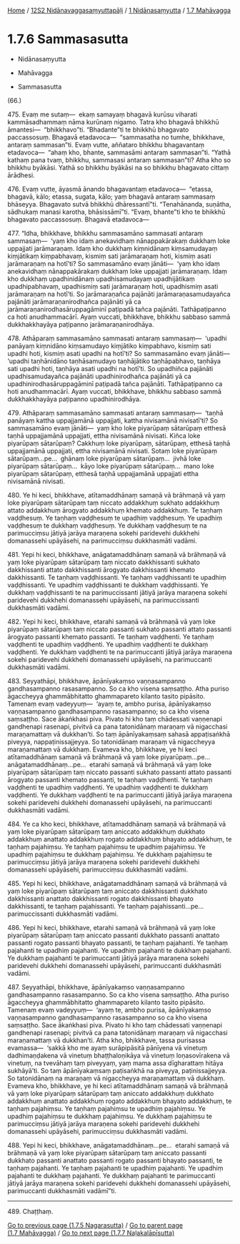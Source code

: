 
[Home](/) / [12S2 Nidānavaggasaṃyuttapāḷi](../...md) / [1 Nidānasaṃyutta](...md) / [1.7 Mahāvagga](../12S2/1/1.7.md)

# 1.7.6 Sammasasutta

* Nidānasaṃyutta

* Mahāvagga

* Sammasasutta

(66.)

475\. Evaṃ me sutaṃ—  ekaṃ samayaṃ bhagavā kurūsu viharati kammāsadhammaṃ nāma kurūnaṃ nigamo. Tatra kho bhagavā bhikkhū āmantesi—  “bhikkhavo”ti. “Bhadante”ti te bhikkhū bhagavato paccassosuṃ. Bhagavā etadavoca—  “sammasatha no tumhe, bhikkhave, antaraṃ sammasan”ti. Evaṃ vutte, aññataro bhikkhu bhagavantaṃ etadavoca—  “ahaṃ kho, bhante, sammasāmi antaraṃ sammasan”ti. “Yathā kathaṃ pana tvaṃ, bhikkhu, sammasasi antaraṃ sammasan”ti? Atha kho so bhikkhu byākāsi. Yathā so bhikkhu byākāsi na so bhikkhu bhagavato cittaṃ ārādhesi.

476\. Evaṃ vutte, āyasmā ānando bhagavantaṃ etadavoca—  “etassa, bhagavā, kālo; etassa, sugata, kālo; yaṃ bhagavā antaraṃ sammasaṃ bhāseyya. Bhagavato sutvā bhikkhū dhāressantī”ti. “Tenahānanda, suṇātha, sādhukaṃ manasi karotha, bhāsissāmī”ti. “Evaṃ, bhante”ti kho te bhikkhū bhagavato paccassosuṃ. Bhagavā etadavoca—

477\. “Idha, bhikkhave, bhikkhu sammasamāno sammasati antaraṃ sammasaṃ—  ‘yaṃ kho idaṃ anekavidhaṃ nānappakārakaṃ dukkhaṃ loke uppajjati jarāmaraṇaṃ. Idaṃ kho dukkhaṃ kiṃnidānaṃ kiṃsamudayaṃ kiṃjātikaṃ kiṃpabhavaṃ, kismiṃ sati jarāmaraṇaṃ hoti, kismiṃ asati jarāmaraṇaṃ na hotī’ti? So sammasamāno evaṃ jānāti—  ‘yaṃ kho idaṃ anekavidhaṃ nānappakārakaṃ dukkhaṃ loke uppajjati jarāmaraṇaṃ. Idaṃ kho dukkhaṃ upadhinidānaṃ upadhisamudayaṃ upadhijātikaṃ upadhipabhavaṃ, upadhismiṃ sati jarāmaraṇaṃ hoti, upadhismiṃ asati jarāmaraṇaṃ na hotī’ti. So jarāmaraṇañca pajānāti jarāmaraṇasamudayañca pajānāti jarāmaraṇanirodhañca pajānāti yā ca jarāmaraṇanirodhasāruppagāminī paṭipadā tañca pajānāti. Tathāpaṭipanno ca hoti anudhammacārī. Ayaṃ vuccati, bhikkhave, bhikkhu sabbaso sammā dukkhakkhayāya paṭipanno jarāmaraṇanirodhāya.

478\. Athāparaṃ sammasamāno sammasati antaraṃ sammasaṃ—  ‘upadhi panāyaṃ kiṃnidāno kiṃsamudayo kiṃjātiko kiṃpabhavo, kismiṃ sati upadhi hoti, kismiṃ asati upadhi na hotī’ti? So sammasamāno evaṃ jānāti—  ‘upadhi taṇhānidāno taṇhāsamudayo taṇhājātiko taṇhāpabhavo, taṇhāya sati upadhi hoti, taṇhāya asati upadhi na hotī’ti. So upadhiñca pajānāti upadhisamudayañca pajānāti upadhinirodhañca pajānāti yā ca upadhinirodhasāruppagāminī paṭipadā tañca pajānāti. Tathāpaṭipanno ca hoti anudhammacārī. Ayaṃ vuccati, bhikkhave, bhikkhu sabbaso sammā dukkhakkhayāya paṭipanno upadhinirodhāya.

479\. Athāparaṃ sammasamāno sammasati antaraṃ sammasaṃ—  ‘taṇhā panāyaṃ kattha uppajjamānā uppajjati, kattha nivisamānā nivisatī’ti? So sammasamāno evaṃ jānāti—  yaṃ kho loke piyarūpaṃ sātarūpaṃ etthesā taṇhā uppajjamānā uppajjati, ettha nivisamānā nivisati. Kiñca loke piyarūpaṃ sātarūpaṃ? Cakkhuṃ loke piyarūpaṃ, sātarūpaṃ, etthesā taṇhā uppajjamānā uppajjati, ettha nivisamānā nivisati. Sotaṃ loke piyarūpaṃ sātarūpaṃ…pe…  ghānaṃ loke piyarūpaṃ sātarūpaṃ…  jivhā loke piyarūpaṃ sātarūpaṃ…  kāyo loke piyarūpaṃ sātarūpaṃ…  mano loke piyarūpaṃ sātarūpaṃ, etthesā taṇhā uppajjamānā uppajjati ettha nivisamānā nivisati.

480\. Ye hi keci, bhikkhave, atītamaddhānaṃ samaṇā vā brāhmaṇā vā yaṃ loke piyarūpaṃ sātarūpaṃ taṃ niccato addakkhuṃ sukhato addakkhuṃ attato addakkhuṃ ārogyato addakkhuṃ khemato addakkhuṃ. Te taṇhaṃ vaḍḍhesuṃ. Ye taṇhaṃ vaḍḍhesuṃ te upadhiṃ vaḍḍhesuṃ. Ye upadhiṃ vaḍḍhesuṃ te dukkhaṃ vaḍḍhesuṃ. Ye dukkhaṃ vaḍḍhesuṃ te na parimucciṃsu jātiyā jarāya maraṇena sokehi paridevehi dukkhehi domanassehi upāyāsehi, na parimucciṃsu dukkhasmāti vadāmi.

481\. Yepi hi keci, bhikkhave, anāgatamaddhānaṃ samaṇā vā brāhmaṇā vā yaṃ loke piyarūpaṃ sātarūpaṃ taṃ niccato dakkhissanti sukhato dakkhissanti attato dakkhissanti ārogyato dakkhissanti khemato dakkhissanti. Te taṇhaṃ vaḍḍhissanti. Ye taṇhaṃ vaḍḍhissanti te upadhiṃ vaḍḍhissanti. Ye upadhiṃ vaḍḍhissanti te dukkhaṃ vaḍḍhissanti. Ye dukkhaṃ vaḍḍhissanti te na parimuccissanti jātiyā jarāya maraṇena sokehi paridevehi dukkhehi domanassehi upāyāsehi, na parimuccissanti dukkhasmāti vadāmi.

482\. Yepi hi keci, bhikkhave, etarahi samaṇā vā brāhmaṇā vā yaṃ loke piyarūpaṃ sātarūpaṃ taṃ niccato passanti sukhato passanti attato passanti ārogyato passanti khemato passanti. Te taṇhaṃ vaḍḍhenti. Ye taṇhaṃ vaḍḍhenti te upadhiṃ vaḍḍhenti. Ye upadhiṃ vaḍḍhenti te dukkhaṃ vaḍḍhenti. Ye dukkhaṃ vaḍḍhenti te na parimuccanti jātiyā jarāya maraṇena sokehi paridevehi dukkhehi domanassehi upāyāsehi, na parimuccanti dukkhasmāti vadāmi.

483\. Seyyathāpi, bhikkhave, āpānīyakaṃso vaṇṇasampanno gandhasampanno rasasampanno. So ca kho visena saṃsaṭṭho. Atha puriso āgaccheyya ghammābhitatto ghammapareto kilanto tasito pipāsito. Tamenaṃ evaṃ vadeyyuṃ—  ‘ayaṃ te, ambho purisa, āpānīyakaṃso vaṇṇasampanno gandhasampanno rasasampanno; so ca kho visena saṃsaṭṭho. Sace ākaṅkhasi piva. Pivato hi kho taṃ chādessati vaṇṇenapi gandhenapi rasenapi, pivitvā ca pana tatonidānaṃ maraṇaṃ vā nigacchasi maraṇamattaṃ vā dukkhan’ti. So taṃ āpānīyakaṃsaṃ sahasā appaṭisaṅkhā piveyya, nappaṭinissajjeyya. So tatonidānaṃ maraṇaṃ vā nigaccheyya maraṇamattaṃ vā dukkhaṃ. Evameva kho, bhikkhave, ye hi keci atītamaddhānaṃ samaṇā vā brāhmaṇā vā yaṃ loke piyarūpaṃ…pe…  anāgatamaddhānaṃ…pe…  etarahi samaṇā vā brāhmaṇā vā yaṃ loke piyarūpaṃ sātarūpaṃ taṃ niccato passanti sukhato passanti attato passanti ārogyato passanti khemato passanti, te taṇhaṃ vaḍḍhenti. Ye taṇhaṃ vaḍḍhenti te upadhiṃ vaḍḍhenti. Ye upadhiṃ vaḍḍhenti te dukkhaṃ vaḍḍhenti. Ye dukkhaṃ vaḍḍhenti te na parimuccanti jātiyā jarāya maraṇena sokehi paridevehi dukkhehi domanassehi upāyāsehi, na parimuccanti dukkhasmāti vadāmi.

484\. Ye ca kho keci, bhikkhave, atītamaddhānaṃ samaṇā vā brāhmaṇā vā yaṃ loke piyarūpaṃ sātarūpaṃ taṃ aniccato addakkhuṃ dukkhato addakkhuṃ anattato addakkhuṃ rogato addakkhuṃ bhayato addakkhuṃ, te taṇhaṃ pajahiṃsu. Ye taṇhaṃ pajahiṃsu te upadhiṃ pajahiṃsu. Ye upadhiṃ pajahiṃsu te dukkhaṃ pajahiṃsu. Ye dukkhaṃ pajahiṃsu te parimucciṃsu jātiyā jarāya maraṇena sokehi paridevehi dukkhehi domanassehi upāyāsehi, parimucciṃsu dukkhasmāti vadāmi.

485\. Yepi hi keci, bhikkhave, anāgatamaddhānaṃ samaṇā vā brāhmaṇā vā yaṃ loke piyarūpaṃ sātarūpaṃ taṃ aniccato dakkhissanti dukkhato dakkhissanti anattato dakkhissanti rogato dakkhissanti bhayato dakkhissanti, te taṇhaṃ pajahissanti. Ye taṇhaṃ pajahissanti…pe…  parimuccissanti dukkhasmāti vadāmi.

486\. Yepi hi keci, bhikkhave, etarahi samaṇā vā brāhmaṇā vā yaṃ loke piyarūpaṃ sātarūpaṃ taṃ aniccato passanti dukkhato passanti anattato passanti rogato passanti bhayato passanti, te taṇhaṃ pajahanti. Ye taṇhaṃ pajahanti te upadhiṃ pajahanti. Ye upadhiṃ pajahanti te dukkhaṃ pajahanti. Ye dukkhaṃ pajahanti te parimuccanti jātiyā jarāya maraṇena sokehi paridevehi dukkhehi domanassehi upāyāsehi, parimuccanti dukkhasmāti vadāmi.

487\. Seyyathāpi, bhikkhave, āpānīyakaṃso vaṇṇasampanno gandhasampanno rasasampanno. So ca kho visena saṃsaṭṭho. Atha puriso āgaccheyya ghammābhitatto ghammapareto kilanto tasito pipāsito. Tamenaṃ evaṃ vadeyyuṃ—  ‘ayaṃ te, ambho purisa, āpānīyakaṃso vaṇṇasampanno gandhasampanno rasasampanno so ca kho visena saṃsaṭṭho. Sace ākaṅkhasi piva. Pivato hi kho taṃ chādessati vaṇṇenapi gandhenapi rasenapi; pivitvā ca pana tatonidānaṃ maraṇaṃ vā nigacchasi maraṇamattaṃ vā dukkhan’ti. Atha kho, bhikkhave, tassa purisassa evamassa—  ‘sakkā kho me ayaṃ surāpipāsitā pānīyena vā vinetuṃ dadhimaṇḍakena vā vinetuṃ bhaṭṭhaloṇikāya vā vinetuṃ loṇasovīrakena vā vinetuṃ, na tvevāhaṃ taṃ piveyyaṃ, yaṃ mama assa dīgharattaṃ hitāya sukhāyā’ti. So taṃ āpānīyakaṃsaṃ paṭisaṅkhā na piveyya, paṭinissajjeyya. So tatonidānaṃ na maraṇaṃ vā nigaccheyya maraṇamattaṃ vā dukkhaṃ. Evameva kho, bhikkhave, ye hi keci atītamaddhānaṃ samaṇā vā brāhmaṇā vā yaṃ loke piyarūpaṃ sātarūpaṃ taṃ aniccato addakkhuṃ dukkhato addakkhuṃ anattato addakkhuṃ rogato addakkhuṃ bhayato addakkhuṃ, te taṇhaṃ pajahiṃsu. Ye taṇhaṃ pajahiṃsu te upadhiṃ pajahiṃsu. Ye upadhiṃ pajahiṃsu te dukkhaṃ pajahiṃsu. Ye dukkhaṃ pajahiṃsu te parimucciṃsu jātiyā jarāya maraṇena sokehi paridevehi dukkhehi domanassehi upāyāsehi, parimucciṃsu dukkhasmāti vadāmi.

488\. Yepi hi keci, bhikkhave, anāgatamaddhānaṃ…pe…  etarahi samaṇā vā brāhmaṇā vā yaṃ loke piyarūpaṃ sātarūpaṃ taṃ aniccato passanti dukkhato passanti anattato passanti rogato passanti bhayato passanti, te taṇhaṃ pajahanti. Ye taṇhaṃ pajahanti te upadhiṃ pajahanti. Ye upadhiṃ pajahanti te dukkhaṃ pajahanti. Ye dukkhaṃ pajahanti te parimuccanti jātiyā jarāya maraṇena sokehi paridevehi dukkhehi domanassehi upāyāsehi, parimuccanti dukkhasmāti vadāmī”ti.

---

489\. Chaṭṭhaṃ.



[Go to previous page (1.7.5 Nagarasutta)](1.7.5.md) / [Go to parent page (1.7 Mahāvagga)](../12S2/1/1.7.md) / [Go to next page (1.7.7 Naḷakalāpīsutta)](1.7.7.md)


